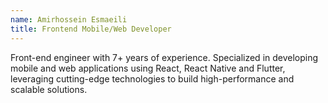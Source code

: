 ```yaml
---
name: Amirhossein Esmaeili
title: Frontend Mobile/Web Developer
---
```


Front-end engineer with 7+ years of experience. Specialized in developing mobile and web applications using React, React Native and Flutter, leveraging cutting-edge technologies to build high-performance and scalable solutions.
